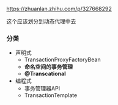 https://zhuanlan.zhihu.com/p/327668292

这个应该划分到动态代理中去

### 分类

* 声明式
  * TransactionProxyFactoryBean 
  * **命名空间的事务管理**
  * **@Transcational**
* 编程式
  * 事务管理器API  
  * TransactionTemplate 